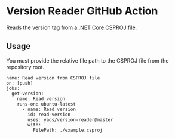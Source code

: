 # Version Reader GitHub Action

Reads the version tag from [ a .NET Core CSPROJ file](https://docs.microsoft.com/en-us/dotnet/core/tools/csproj).

## Usage

You must provide the relative file path to the CSPROJ file from the repository root.

```
name: Read version from CSPROJ file
on: [push]
jobs:
  get-version:
    name: Read version
    runs-on: ubuntu-latest
      - name: Read version
        id: read-version
        uses: yaos/version-reader@master
        with:
          FilePath: ./example.csproj
          
```
